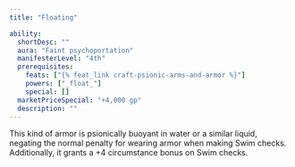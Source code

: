 ```yaml
---
title: "Floating"

ability:
  shortDesc: ""
  aura: "Faint psychoportation"
  manifesterLevel: "4th"
  prerequisites:
    feats: ["{% feat_link craft-psionic-arms-and-armor %}"]
    powers: ["_float_"]
    special: []
  marketPriceSpecial: "+4,000 gp"
  description: ""
---
```

This kind of armor is psionically buoyant in water or a similar liquid, negating the normal penalty for wearing armor when making Swim checks. Additionally, it grants a +4 circumstance bonus on Swim checks.


